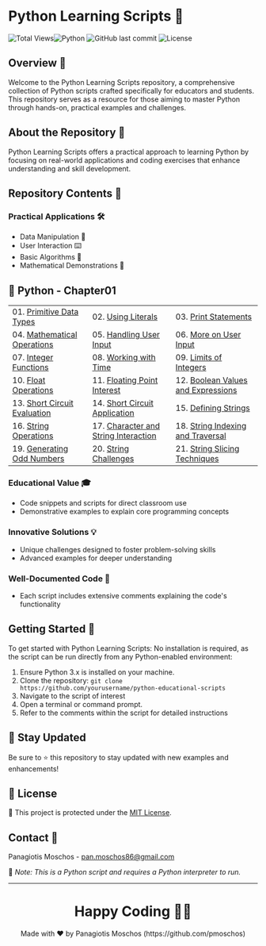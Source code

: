 # Python Learning Scripts 🐍

![Total Views](https://views.whatilearened.today/views/github/yourusername/python-educational-scripts.svg)![Python](https://img.shields.io/badge/language-Python-blue.svg) ![GitHub last commit](https://img.shields.io/github/last-commit/yourusername/python-educational-scripts) ![License](https://img.shields.io/badge/license-MIT-green.svg)

## Overview 🌟
Welcome to the Python Learning Scripts repository, a comprehensive collection of Python scripts crafted specifically for educators and students. This repository serves as a resource for those aiming to master Python through hands-on, practical examples and challenges.

## About the Repository 📖
Python Learning Scripts offers a practical approach to learning Python by focusing on real-world applications and coding exercises that enhance understanding and skill development.

## Repository Contents 📂
### Practical Applications 🛠️
- Data Manipulation 🔢
- User Interaction ⌨️
- Basic Algorithms 🔄
- Mathematical Demonstrations 📏

## 🐍 Python - Chapter01

<table>
  <tr>
    <td>01. <a href="https://github.com/yourusername/python-educational-scripts/tree/main/01_my_primitives" title="Introduces the basic data types in Python. This script is fundamental for beginners to understand how data is stored and manipulated in Python.">Primitive Data Types</a></td>
    <td>02. <a href="https://github.com/yourusername/python-educational-scripts/tree/main/02_my_literals" title="Focuses on the different types of literals in Python and their usage. An essential guide for learning how to define and use immutable data.">Using Literals</a></td>
    <td>03. <a href="https://github.com/yourusername/python-educational-scripts/tree/main/03_print_demo" title="Demonstrates various ways to use the print statement in Python, which is crucial for outputting information in console applications.">Print Statements</a></td>
  </tr>
  <tr>
    <td>04. <a href="https://github.com/yourusername/python-educational-scripts/tree/main/04_math_demo" title="Covers basic arithmetic operations and introduces more complex mathematical functions, providing a good foundation for computational tasks.">Mathematical Operations</a></td>
    <td>05. <a href="https://github.com/yourusername/python-educational-scripts/tree/main/05_input_demo" title="Teaches how to capture and process user input in Python. This script is great for interactive programs and data entry applications.">Handling User Input</a></td>
    <td>06. <a href="https://github.com/yourusername/python-educational-scripts/tree/main/06_input_demo" title="Expands on the previous script by introducing error handling and more complex user interaction scenarios to ensure robust applications.">More on User Input</a></td>
  </tr>
  <tr>
    <td>07. <a href="https://github.com/yourusername/python-educational-scripts/tree/main/07_min_max_int" title="This script explores built-in integer functions like min() and max(), essential for data analysis and decision-making processes in code.">Integer Functions</a></td>
    <td>08. <a href="https://github.com/yourusername/python-educational-scripts/tree/main/08_time_app" title="Demonstrates how to manipulate and format date and time in Python, a critical skill for applications needing scheduling, logging, and time-based decisions.">Working with Time</a></td>
    <td>09. <a href="https://github.com/yourusername/python-educational-scripts/tree/main/09_ints_out_of_the_box" title="Explores the boundaries of integer types in Python, essential for understanding memory management and avoiding overflow errors in programs.">Limits of Integers</a></td>
  </tr>
  <tr>
    <td>10. <a href="https://github.com/yourusername/python-educational-scripts/tree/main/10_floats_demo" title="Focuses on operations with floating-point numbers, highlighting precision and rounding issues crucial for financial and scientific computations.">Float Operations</a></td>
    <td>11. <a href="https://github.com/yourusername/python-educational-scripts/tree/main/11_float_interest" title="This script demonstrates how to handle floating-point arithmetic in financial calculations, focusing on compound interest calculations.">Floating Point Interest</a></td>
    <td>12. <a href="https://github.com/yourusername/python-educational-scripts/tree/main/12_bool_demo" title="Explore the use of boolean logic within Python, crucial for decision-making processes in coding.">Boolean Values and Expressions</a></td>
  </tr>
  <tr>
    <td>13. <a href="https://github.com/yourusername/python-educational-scripts/tree/main/13_short_circuit_demo" title="A guide to understanding Python's short-circuit behavior in logical operations to write more efficient and safer conditions.">Short Circuit Evaluation</a></td>
    <td>14. <a href="https://github.com/yourusername/python-educational-scripts/tree/main/14_short_circuit_app" title="Practical application of short-circuit evaluation in a simple user interaction scenario, improving code performance.">Short Circuit Application</a></td>
    <td>15. <a href="https://github.com/yourusername/python-educational-scripts/tree/main/15_string_define_demo" title="Demonstrates various methods to define and manipulate strings, an essential data type in Python.">Defining Strings</a></td>
  </tr>
  <tr>
    <td>16. <a href="https://github.com/yourusername/python-educational-scripts/tree/main/16_string_operations_demo" title="This script covers common string operations, providing a basis for text processing and manipulation.">String Operations</a></td>
    <td>17. <a href="https://github.com/yourusername/python-educational-scripts/tree/main/17_character_as_string_demo" title="Explores how characters and strings interact in Python, including indexing and the immutability of strings.">Character and String Interaction</a></td>
    <td>18. <a href="https://github.com/yourusername/python-educational-scripts/tree/main/18_string_indexing_traverse" title="Learn how to access and traverse strings through indexing, a crucial skill for parsing and analyzing text data.">String Indexing and Traversal</a></td>
  </tr>
  <tr>
    <td>19. <a href="https://github.com/yourusername/python-educational-scripts/tree/main/19_odd_numbers_demo" title="A simple script to generate a list of odd numbers within a specified range, demonstrating loop control structures.">Generating Odd Numbers</a></td>
    <td>20. <a href="https://github.com/yourusername/python-educational-scripts/tree/main/20_string_challenges" title="Offers a set of challenges to deepen your understanding of string manipulation and problem-solving skills in Python.">String Challenges</a></td>
    <td>21. <a href="https://github.com/yourusername/python-educational-scripts/tree/main/21_string_slicing_demo" title="Master the art of slicing strings to extract substrings, a fundamental technique for text processing in Python.">String Slicing Techniques</a></td>
  </tr>
</table>



### Educational Value 🎓
- Code snippets and scripts for direct classroom use
- Demonstrative examples to explain core programming concepts

### Innovative Solutions 💡
- Unique challenges designed to foster problem-solving skills
- Advanced examples for deeper understanding

### Well-Documented Code 📄
- Each script includes extensive comments explaining the code's functionality

## Getting Started 🚀
To get started with Python Learning Scripts:
No installation is required, as the script can be run directly from any Python-enabled environment:
1. Ensure Python 3.x is installed on your machine.
2. Clone the repository: `git clone https://github.com/yourusername/python-educational-scripts`
3. Navigate to the script of interest
4. Open a terminal or command prompt.
5. Refer to the comments within the script for detailed instructions

## 📢 Stay Updated

Be sure to ⭐ this repository to stay updated with new examples and enhancements!

## 📄 License
🔐 This project is protected under the [MIT License](https://mit-license.org/).


## Contact 📧
Panagiotis Moschos - pan.moschos86@gmail.com

🔗 *Note: This is a Python script and requires a Python interpreter to run.*

---
<h1 align=center>Happy Coding 👨‍💻 </h1>

<p align="center">
  Made with ❤️ by Panagiotis Moschos (https://github.com/pmoschos)
</p>
